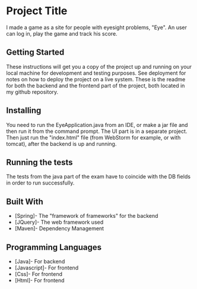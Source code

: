 # Project Title

I made a game as a site for people with eyesight problems, "Eye". An user can log in, play the game and track his score.

## Getting Started

These instructions will get you a copy of the project up and running on your local machine for development and testing purposes. See deployment for notes on how to deploy the project on a live system.
These is the readme for both the backend and the frontend part of the project, both located in my github repository.

## Installing

You need to run the EyeApplication.java from an IDE, or make a jar file and then run it from the command prompt. The UI part is in a separate project. Then just run the "index.html" file (from WebStorm for example, or with tomcat), after the backend is up and running.

## Running the tests

The tests from the java part of the exam have to coincide with the DB fields in order to run successfully.

## Built With

* [Spring]- The "framework of frameworks" for the backend
* [JQuery]- The web framework used
* [Maven]- Dependency Management

## Programming Languages

* [Java]- For backend
* [Javascript]- For frontend
* [Css]- For frontend
* [Html]- For frontend

